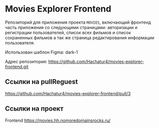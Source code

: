 
# Movies Explorer Frontend
Репозиторий для приложения проекта `MOVIES`, включающий фронтенд часть приложения со следующими страницами: авторизации и регистрации пользователей, список всех фильмов и список сохраненных фильмов а так же страница редактирования информации пользователя.

Использован шаблон Figma: dark-1

Адрес репозитория: https://github.com/Hachatur4/movies-explorer-frontend.git

## Ссылки на pullReguest

https://github.com/Hachatur4/movies-explorer-frontend/pull/3

## Ссылки на проект

Frontend https://movies.hh.nomoredomainsrocks.ru/
